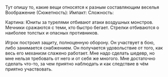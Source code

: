 Тут опишу то, какие вещи относятся к разным составляющим веселья
Воображение (Сюжетность):
Импакт:
Сложность: 

Картина:
Юниты за турелями отбивают атаки воздушных монстров.
Мечники сражаются с теми, кто быстро бегает.
Стрелки отбиваются о наиболее толстых и опасных противников.

Игрок построил защиту, полноценную оборону. Он участвует в бою, либо занимается снабжением.
Он получается удовольствие от того, как весь его механизм слажено работает.
Мне надо сделать шедевр, но мне нельзя требовать от него и от себя же многого.
Мне достаточно сделать что-то, за чем приятно наблюдать и как следствие в чём приятно участвовать.